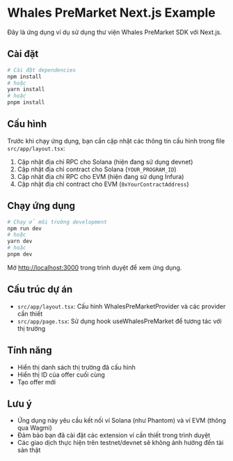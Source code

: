 # Whales PreMarket Next.js Example

Đây là ứng dụng ví dụ sử dụng thư viện Whales PreMarket SDK với Next.js.

## Cài đặt

```bash
# Cài đặt dependencies
npm install
# hoặc
yarn install
# hoặc
pnpm install
```

## Cấu hình

Trước khi chạy ứng dụng, bạn cần cập nhật các thông tin cấu hình trong file `src/app/layout.tsx`:

1. Cập nhật địa chỉ RPC cho Solana (hiện đang sử dụng devnet)
2. Cập nhật địa chỉ contract cho Solana (`YOUR_PROGRAM_ID`)
3. Cập nhật địa chỉ RPC cho EVM (hiện đang sử dụng Infura)
4. Cập nhật địa chỉ contract cho EVM (`0xYourContractAddress`)

## Chạy ứng dụng

```bash
# Chạy ở môi trường development
npm run dev
# hoặc
yarn dev
# hoặc
pnpm dev
```

Mở [http://localhost:3000](http://localhost:3000) trong trình duyệt để xem ứng dụng.

## Cấu trúc dự án

- `src/app/layout.tsx`: Cấu hình WhalesPreMarketProvider và các provider cần thiết
- `src/app/page.tsx`: Sử dụng hook useWhalesPreMarket để tương tác với thị trường

## Tính năng

- Hiển thị danh sách thị trường đã cấu hình
- Hiển thị ID của offer cuối cùng
- Tạo offer mới

## Lưu ý

- Ứng dụng này yêu cầu kết nối ví Solana (như Phantom) và ví EVM (thông qua Wagmi)
- Đảm bảo bạn đã cài đặt các extension ví cần thiết trong trình duyệt
- Các giao dịch thực hiện trên testnet/devnet sẽ không ảnh hưởng đến tài sản thật 